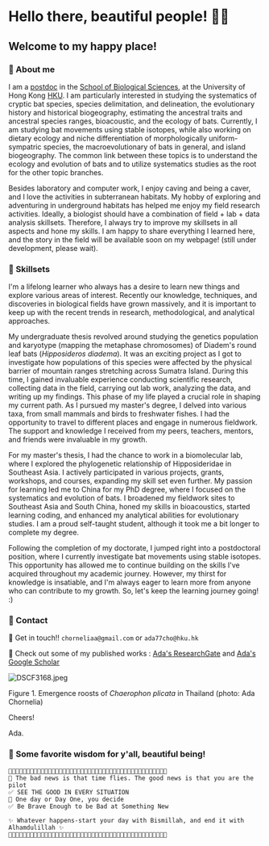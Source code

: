 # Hello there, beautiful people! 👊😏

## Welcome to my happy place!

### 🦇 About me
I am a [postdoc](https://www.biosch.hku.hk/postdoctoral-scholars/) in the [School of Biological Sciences](https://www.biosch.hku.hk/), at the University of Hong Kong [HKU](https://www.hku.hk/). I am particularly interested in studying the systematics of cryptic bat species, species delimitation, and delineation, the evolutionary history and historical biogeography, estimating the ancestral traits and ancestral species ranges, bioacoustic, and the ecology of bats. Currently, I am studying bat movements using stable isotopes, while also working on dietary ecology and niche differentiation of morphologically uniform-sympatric species, the macroevolutionary of bats in general, and island biogeography. The common link between these topics is to understand the ecology and evolution of bats and to utilize systematics studies as the root for the other topic branches.


Besides laboratory and computer work, I enjoy caving and being a caver, and I love the activities in subterranean habitats. My hobby of exploring and adventuring in underground habitats has helped me enjoy my field research activities. Ideally, a biologist should have a combination of field + lab + data analysis skillsets. Therefore, I always try to improve my skillsets in all aspects and hone my skills. I am happy to share everything I learned here, and the story in the field will be available soon on my webpage! (still under development, please wait).

### 🦇 Skillsets
I'm a lifelong learner who always has a desire to learn new things and explore various areas of interest. Recently our knowledge, techniques, and discoveries in biological fields have grown massively, and it is important to keep up with the recent trends in research, methodological, and analytical approaches. 

My undergraduate thesis revolved around studying the genetics population and karyotype (mapping the metaphase chromosomes) of Diadem's round leaf bats (*Hipposideros diadema*). It was an exciting project as I got to investigate how populations of this species were affected by the physical barrier of mountain ranges stretching across Sumatra Island. During this time, I gained invaluable experience conducting scientific research, collecting data in the field, carrying out lab work, analyzing the data, and writing up my findings. This phase of my life played a crucial role in shaping my current path. As I pursued my master's degree, I delved into various taxa, from small mammals and birds to freshwater fishes. I had the opportunity to travel to different places and engage in numerous fieldwork. The support and knowledge I received from my peers, teachers, mentors, and friends were invaluable in my growth.

For my master's thesis, I had the chance to work in a biomolecular lab, where I explored the phylogenetic relationship of Hipposideridae in Southeast Asia. I actively participated in various projects, grants, workshops, and courses, expanding my skill set even further. My passion for learning led me to China for my PhD degree, where I focused on the systematics and evolution of bats. I broadened my fieldwork sites to Southeast Asia and South China, honed my skills in bioacoustics, started learning coding, and enhanced my analytical abilities for evolutionary studies. I am a proud self-taught student, although it took me a bit longer to complete my degree.

Following the completion of my doctorate, I jumped right into a postdoctoral position, where I currently investigate bat movements using stable isotopes. This opportunity has allowed me to continue building on the skills I've acquired throughout my academic journey. However, my thirst for knowledge is insatiable, and I'm always eager to learn more from anyone who can contribute to my growth. So, let's keep the learning journey going! :)


### 🦇 Contact
📧 Get in touch!! `chorneliaa@gmail.com` or `ada77cho@hku.hk`

📑 Check out some of my published works : [Ada's ResearchGate](https://www.researchgate.net/profile/Ada-Chornelia) and [Ada's Google Scholar](https://scholar.google.com.hk/citations?hl=en&user=DRDqstQAAAAJ)

![DSCF3168.jpeg](https://github.com/AdaChornelia/AdaChornelia/blob/main/DSCF3168.jpeg)

Figure 1. Emergence roosts of *Chaerophon plicata* in Thailand (photo: Ada Chornelia)

Cheers! 


Ada.

### 🦇 Some favorite wisdom for y'all, beautiful being!

```
🐸🐸🐸🐸🐸🐸🐸🐸🐸🐸🐸🐸🐸🐸🐸🐸🐸🐸🐸🐸🐸🐸🐸🐸🐸🐸🐸🐸🐸🐸🐸🐸🐸🐸🐸🐸🐸🐸🐸🐸🐸🐸🐸🐸
🤍 The bad news is that time flies. The good news is that you are the pilot
✅ SEE THE GOOD IN EVERY SITUATION
💙 One day or Day One, you decide
✅ Be Brave Enough to be Bad at Something New

✨ Whatever happens-start your day with Bismillah, and end it with Alhamdulillah ✨
🐸🐸🐸🐸🐸🐸🐸🐸🐸🐸🐸🐸🐸🐸🐸🐸🐸🐸🐸🐸🐸🐸🐸🐸🐸🐸🐸🐸🐸🐸🐸🐸🐸🐸🐸🐸🐸🐸🐸🐸🐸🐸🐸🐸
```
